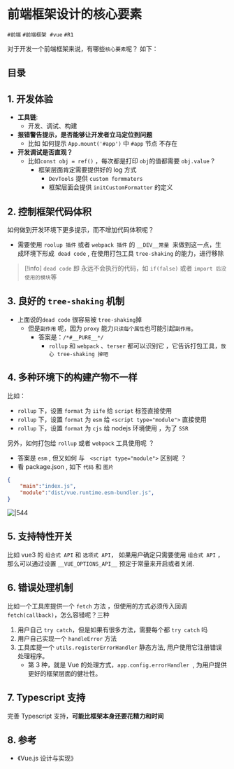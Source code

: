 
# 前端框架设计的核心要素

`#前端` `#前端框架`  `#vue` `#R1` 

对于开发一个前端框架来说，有哪些`核心要素`呢？ 如下：


## 目录
<!-- toc -->
 ## 1. 开发体验 

- **工具链**: 
	- 开发、调试、构建
- **报错警告提示，是否能够让开发者立马定位到问题**
	- 比如 如何提示 `App.mount('#app')` 中 `#app` 节点 不存在
- **开发调试是否直观？**
	- 比如`const obj = ref()` ，每次都是打印 `obj`的值都需要 `obj.value` ?  
		- 框架层面肯定需要提供好的 log 方式
			- `DevTools` 提供 `custom formmaters` 
			- 框架层面会提供 `initCustomFormatter` 的定义

## 2. 控制框架代码体积

如何做到开发环境下更多提示，而不增加代码体积呢？
- 需要使用 `roolup 插件` 或者 `webpack 插件` 的 `__DEV__常量`  来做到这一点，生成环境下形成  `dead code` , 在使用打包工具 `tree-shaking` 的能力，进行移除

> [!info]
`dead code` 即 永远不会执行的代码，如 `if(false)` 或者 `import 后没使用的模块`等

## 3. 良好的 `tree-shaking` 机制

- 上面说的`dead code` 很容易被 `tree-shaking`掉
	- 但是`副作用` 呢，因为 `proxy` 能力`只读每个属性`也可能引起`副作用`。
		- 答案是：`/*#__PURE__*/`   
			- `rollup` 和 `webpack` 、`terser` 都可以识别它 ，它告诉打包工具，`放心 tree-shaking 掉吧` 

## 4. 多种环境下的构建产物不一样

比如：
- `rollup` 下，设置 `format` 为 `iife` 给 `script` 标签直接使用
- `rollup` 下，设置 `format` 为 `esm` 给 `<script type="module">` 直接使用
- `rollup` 下，设置 `format` 为 `cjs` 给 nodejs 环境使用 ，为了 `SSR`

另外，如何打包给 `rollup` 或者 `webpack` 工具使用呢 ？
- 答案是 `esm` , 但又如何 与   `<script type="module">` 区别呢 ？
- 看 package.json  , 如下 `代码` 和 `图片` 

```json
{
	"main":"index.js",
	"module":"dist/vue.runtime.esm-bundler.js",
}
```

![|544](https://od-1310531898.cos.ap-beijing.myqcloud.com/202303191018366.png)

## 5. 支持特性开关

  比如 vue3 的 `组合式 API` 和 `选项式 API`， 如果用户确定只需要使用 `组合式 API` ，那么可以通过设置 `__VUE_OPTIONS_API__` 预定于常量来开启或者关闭.

## 6. 错误处理机制

比如一个工具库提供一个 `fetch` 方法 ，但使用的方式必须传入回调 `fetch(callback)`，怎么容错呢？三种
1. 用户自己 `try catch`，但是如果有很多方法，需要每个都 `try catch` 吗
2. 用户自己实现一个 `handleError` 方法
3. 工具库提一个 `utils.registerErrorHandler` 静态方法, 用户使用它注册错误处理程序。
	- 第 3 种，就是 Vue 的处理方式，`app.config.errorHandler`  , 为用户提供更好的框架层面的健壮性。

## 7. Typescript 支持

完善 Typescript 支持，**可能比框架本身还要花精力和时间**

## 8. 参考

- 《Vue.js 设计与实现》